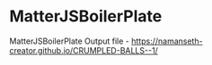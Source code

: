 # MatterJSBoilerPlate
MatterJSBoilerPlate
Output file - https://namanseth-creator.github.io/CRUMPLED-BALLS--1/
